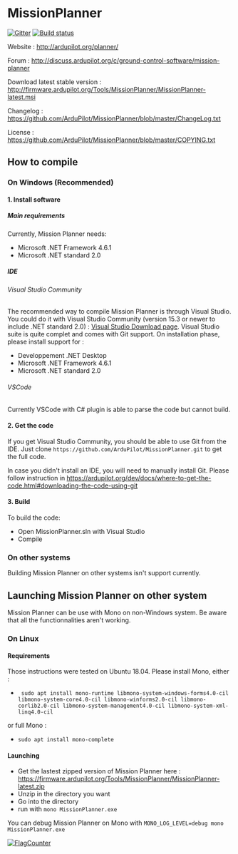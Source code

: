 # MissionPlanner

[![Gitter](https://badges.gitter.im/Join%20Chat.svg)](https://gitter.im/ArduPilot/MissionPlanner?utm_source=badge&utm_medium=badge&utm_campaign=pr-badge&utm_content=badge) [![Build status](https://ci.appveyor.com/api/projects/status/2c5tbxr2wvcguihp?svg=true)](https://ci.appveyor.com/project/meee1/missionplanner)

Website : http://ardupilot.org/planner/  

Forum : http://discuss.ardupilot.org/c/ground-control-software/mission-planner

Download latest stable version : http://firmware.ardupilot.org/Tools/MissionPlanner/MissionPlanner-latest.msi

Changelog : https://github.com/ArduPilot/MissionPlanner/blob/master/ChangeLog.txt  

License : https://github.com/ArduPilot/MissionPlanner/blob/master/COPYING.txt  


## How to compile

### On Windows (Recommended)

#### 1. Install software

##### Main requirements

Currently, Mission Planner needs:

- Microsoft .NET Framework 4.6.1
- Microsoft .NET standard 2.0

##### IDE

###### Visual Studio Community
The recommended way to compile Mission Planner is through Visual Studio. You could do it with Visual Studio Community (version 15.3 or newer to include .NET standard 2.0) : [Visual Studio Download page](https://visualstudio.microsoft.com/downloads/ "Visual Studio Download page").
Visual Studio suite is quite complet and comes with Git support. On installation phase, please install support for :
- Developpement .NET Desktop
- Microsoft .NET Framework 4.6.1
- Microsoft .NET standard 2.0

###### VSCode
Currently VSCode with C# plugin is able to parse the code but cannot build.

#### 2. Get the code

If you get Visual Studio Community, you should be able to use Git from the IDE. 
Just clone `https://github.com/ArduPilot/MissionPlanner.git` to get the full code.

In case you didn't install an IDE, you will need to manually install Git. Please follow instruction in https://ardupilot.org/dev/docs/where-to-get-the-code.html#downloading-the-code-using-git

#### 3. Build

To build the code:
- Open MissionPlanner.sln with Visual Studio
- Compile

### On other systems
Building Mission Planner on other systems isn't support currently.

## Launching Mission Planner on other system

Mission Planner can be use with Mono on non-Windows system. 
Be aware that all the functionnalities aren't working.

### On Linux

#### Requirements

Those instructions were tested on Ubuntu 18.04.
Please install Mono, either :
- ` sudo apt install mono-runtime libmono-system-windows-forms4.0-cil libmono-system-core4.0-cil libmono-winforms2.0-cil libmono-corlib2.0-cil libmono-system-management4.0-cil libmono-system-xml-linq4.0-cil`

or full Mono :
- `sudo apt install mono-complete`

#### Launching

- Get the lastest zipped version of Mission Planner here : https://firmware.ardupilot.org/Tools/MissionPlanner/MissionPlanner-latest.zip
- Unzip in the directory you want
- Go into the directory
- run with `mono MissionPlanner.exe`

You can debug Mission Planner on Mono with `MONO_LOG_LEVEL=debug mono MissionPlanner.exe`


[![FlagCounter](https://s01.flagcounter.com/count2/A4bA/bg_FFFFFF/txt_000000/border_CCCCCC/columns_8/maxflags_40/viewers_0/labels_1/pageviews_0/flags_0/percent_0/)](https://info.flagcounter.com/A4bA)

